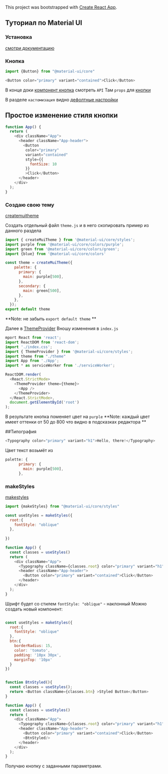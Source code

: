 This project was bootstrapped with [Create React App](https://github.com/facebook/create-react-app).

## Туториал по Material UI

### Установка
[смотри документацию](https://material-ui.com/ru/)



### Кнопка
```javascript
import {Button} from "@material-ui/core"

<Button color="primary" variant="contained">Click</Button>
```
В конце доки [компонент кнопка](https://material-ui.com/ru/components/buttons/) смотреть `API`
Там `props` для [кнопки](https://material-ui.com/ru/api/button/) 

В разделе `кастомизация` видно [дефолтные настройки](https://material-ui.com/ru/customization/default-theme/) 

## Простое изменение стиля кнопки 

```javascript
function App() {  
  return (
    <div className="App">      
      <header className="App-header">
        <Button
         color="primary"
         variant="contained"
         style={{
           fontSize: 10
         }}
         >Click</Button>        
      </header>
    </div>
  );
}

```
### Создаю свою тему
[createmuitheme](https://material-ui.com/ru/customization/theming/#createmuitheme-options-args-theme)

Создать отдельный файл `theme.js` и в него скопировать пример из данного раздела
```javascript
import { createMuiTheme } from '@material-ui/core/styles';
import purple from '@material-ui/core/colors/purple';
import green from '@material-ui/core/colors/green';
import {blue} from '@material-ui/core/colors'

const theme = createMuiTheme({
    palette: {
      primary: {
        main: purple[500],
      },
      secondary: {
        main: green[500],
      },
    },
  });
export default theme
```
**Note: не забыть `export default theme` **

Далее в [ThemeProvider](https://material-ui.com/ru/styles/api/#themeprovider)
Вношу изменения в `index.js`
```javascript
mport React from 'react';
import ReactDOM from 'react-dom';
import './index.css';
import { ThemeProvider } from '@material-ui/core/styles';
import theme from "./theme"
import App from './App';
import * as serviceWorker from './serviceWorker';

ReactDOM.render(
  <React.StrictMode>
    <ThemeProvider theme={theme}>
      <App />
    </ThemeProvider>
  </React.StrictMode>,
  document.getElementById('root')
);
```
В результате кнопка поменяет цвет на `purple`
**Note: каждый цвет имеет оттенки от 50 до 800 что видно в подсказках редактора **

##Типография
```javascript
<Typography color="primary" variant="h1">Hello, there!</Typography>
```
Цвет текст возьмёт из 
```javascript
palette: {
      primary: {
        main: purple[500],
      },
```
### makeStyles
[makestyles](https://material-ui.com/ru/styles/api/#makestyles-styles-options-hook)

```javascript
import {makeStyles} from "@material-ui/core/styles"

const useStyles = makeStyles({
  root:{
    fontStyle: "oblique"
  },
  
})

function App() {
  const classes = useStyles()
  return (
    <div className="App">
      <Typography className={classes.root} color="primary" variant="h1">Hello, there!</Typography>
      <header className="App-header">
        <Button color="primary" variant="contained">Click</Button>
      </header>
    </div>
  );
}
```
Шрифт будет со стилем `fontStyle: "oblique"` - наклонный
Можно создать новый компонент:
```javascript

const useStyles = makeStyles({
  root:{
    fontStyle: "oblique"
  },
  btn:{
    borderRadius: 15,
    color: 'tomato',
    padding: '10px 30px',
    marginTop: '10px'
  }
})


function BtnStyled(){
  const classes = useStyles();
  return <Button className={classes.btn} >Styled Button</Button>
}

function App() {
  const classes = useStyles()
  return (
    <div className="App">
      <Typography className={classes.root} color="primary" variant="h1">Hello, there!</Typography>
      <header className="App-header">
        <Button color="primary" variant="contained">Click</Button>
        <BtnStyled/>
      </header>
    </div>
  );
}

```
Получаю кнопку с заданными параметрами.


